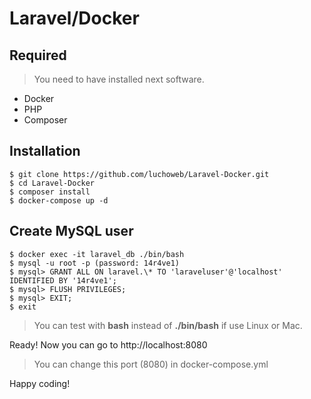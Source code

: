 # Laravel/Docker

## Required

> You need to have installed next software.

-   Docker
-   PHP
-   Composer

## Installation

```
$ git clone https://github.com/luchoweb/Laravel-Docker.git
$ cd Laravel-Docker
$ composer install
$ docker-compose up -d
```

## Create MySQL user

```
$ docker exec -it laravel_db ./bin/bash
$ mysql -u root -p (password: 14r4ve1)
$ mysql> GRANT ALL ON laravel.\* TO 'laraveluser'@'localhost' IDENTIFIED BY '14r4ve1';
$ mysql> FLUSH PRIVILEGES;
$ mysql> EXIT;
$ exit
```

> You can test with **bash** instead of **./bin/bash** if use Linux or Mac.

Ready!
Now you can go to http://localhost:8080
> You can change this port (8080) in docker-compose.yml 

Happy coding!
